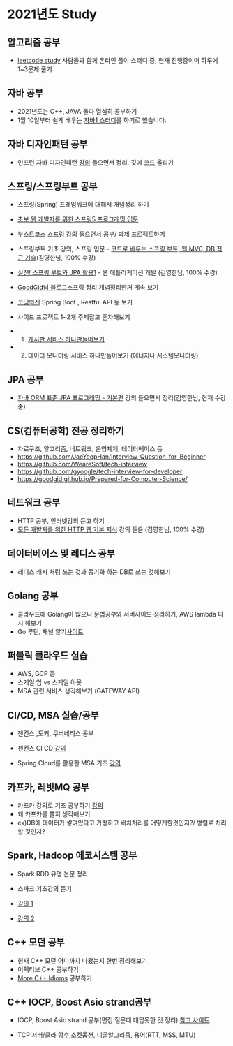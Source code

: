 # 2021년도 Study

## 알고리즘 공부
- [leetcode study](https://github.com/heonilp/study/tree/master/leetcode) 사람들과 함께 온라인 풀이 스터디 중, 현재 진행중이며 하루에 1~3문제 풀기

## 자바 공부
- 2021년도는 C++, JAVA 둘다 열심히 공부하기
- 1월 10일부터 쉽게 배우는 [자바1 스터디](https://github.com/heonilp/study/tree/master/JAVA%20study)를 하기로 했습니다.

## 자바 디자인패턴 공부
- 인프런 자바 디자인패턴 [강의](https://www.inflearn.com/course/%EC%9E%90%EB%B0%94-%EB%94%94%EC%9E%90%EC%9D%B8-%ED%8C%A8%ED%84%B4/dashboard) 들으면서 정리, 깃에 [코드](https://github.com/heonilp/study/tree/master/Java%20Gof%20Design%20Pattern) 올리기

## 스프링/스프링부트 공부
- 스프링(Spring) 프레임워크에 대해서 개념정리 하기
- [초보 웹 개발자를 위한 스프링5 프로그래밍 입문](http://www.yes24.com/Product/Goods/62268795)

- [부스트코스 스프링 강의](https://www.boostcourse.org/web326/lecture/60662/) 들으면서 공부/ 과제 프로젝트하기

- 스프링부트 기초 강의, 스프링 입문 - [코드로 배우는 스프링 부트, 웹 MVC, DB 접근 기술](https://www.inflearn.com/course/%EC%8A%A4%ED%94%84%EB%A7%81-%EC%9E%85%EB%AC%B8-%EC%8A%A4%ED%94%84%EB%A7%81%EB%B6%80%ED%8A%B8/dashboard)(김영한님, 100% 수강)

- [실전! 스프링 부트와 JPA 활용1](https://www.inflearn.com/course/%EC%8A%A4%ED%94%84%EB%A7%81%EB%B6%80%ED%8A%B8-JPA-%ED%99%9C%EC%9A%A9-1/dashboard) - 웹 애플리케이션 개발 (김영한님, 100% 수강)

- [GoodGid님 블로그](https://github.com/goodGid/Interview/tree/main/Spring)스프링 정리 개념정리한거 계속 보기

- [코딩의신](https://www.youtube.com/channel/UCdgj6CLA8xpOjJUu_PTPxXw/videos) Spring Boot , Restful API 등 보기


- 사이드 프로젝트 1~2개 주제잡고 혼자해보기
- 1. [게시판 서비스 하나만들어보기](https://github.com/heonilp/springboot/tree/main/myhome)

- 2. 데이터 모니터링 서비스 하나만들어보기 (에너지나 시스템모니터링)

## JPA 공부
- [자바 ORM 표준 JPA 프로그래밍 - 기본편](https://www.inflearn.com/course/ORM-JPA-Basic/dashboard) 강의 들으면서 정리(김영한님, 현재 수강중)

## CS(컴퓨터공학) 전공 정리하기
- 자료구조, 알고리즘, 네트워크, 운영체제, 데이터베이스 등
- https://github.com/JaeYeopHan/Interview_Question_for_Beginner
- https://github.com/WeareSoft/tech-interview
- https://github.com/gyoogle/tech-interview-for-developer
- https://goodgid.github.io/Prepared-for-Computer-Science/

## 네트워크 공부
- HTTP 공부, 인터넷강의 듣고 하기
- [모든 개발자를 위한 HTTP 웹 기본 지식](https://www.inflearn.com/course/http-%EC%9B%B9-%EB%84%A4%ED%8A%B8%EC%9B%8C%ED%81%AC/dashboard) 강의 들음 (김영한님, 100% 수강)

## 데이터베이스 및 레디스 공부
- 레디스 캐시 처럼 쓰는 것과 동기화 하는 DB로 쓰는 것해보기

## Golang 공부
- 클라우드에 Golang이 많으니 문법공부와 서버사이드 정리하기, AWS lambda 다시 해보기
- Go 루틴, 채널 알기[사이트](http://golang.site/)

## 퍼블릭 클라우드 실습
- AWS, GCP 등
- 스케일 업 vs 스케일 아웃
- MSA 관련 서비스 생각해보기 (GATEWAY API)

## CI/CD, MSA 실습/공부
- 젠킨스 ,도커, 쿠버네티스 공부
- 젠킨스 CI CD [강의](https://tacademy.skplanet.com/live/player/onlineLectureDetail.action?seq=190)

- Spring Cloud를 활용한 MSA 기초 [강의](https://tacademy.skplanet.com/live/player/onlineLectureDetail.action?seq=150)

## 카프카, 레빗MQ 공부
- 카프카 강의로 기초 공부하기 [강의](https://tacademy.skplanet.com/live/player/onlineLectureDetail.action?seq=183)
- 왜 카프카를 쓸지 생각해보기
- ex)DB에 데이터가 쌓여있다고 가정하고 배치처리를 어떻게할것인지?/ 병렬로 처리할 것인지?

## Spark, Hadoop 에코시스템 공부
- Spark RDD 유명 논문 정리
- 스파크 기초강의 듣기
- [강의 1](https://tacademy.skplanet.com/live/player/onlineLectureDetail.action?seq=193)

- [강의 2](https://tacademy.skplanet.com/live/player/onlineLectureDetail.action?seq=115)

## C++ 모던 공부
- 현재 C++ 모던 어디까지 나왔는지 한번 정리해보기
- 이펙티브 C++ 공부하기
- [More C++ Idioms](https://en.wikibooks.org/wiki/More_C%2B%2B_Idioms) 공부하기


## C++ IOCP, Boost Asio strand공부
- IOCP, Boost Asio strand 공부(면접 질문때 대답못한 것 정리) [참고 사이트](https://developstudy.tistory.com/63)

- TCP 서버/클라 함수,소켓옵션, 니글알고리즘, 용어(RTT, MSS, MTU)

